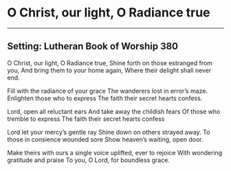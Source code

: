 # O Christ, our light, O Radiance true

***

## Setting: Lutheran Book of Worship 380

O Christ, our light, O Radiance true,
Shine forth on those estranged from you,
And bring them to your home again,
Where their delight shall never end.

Fill with the radiance of your grace
The wanderers lost in error’s maze.
Enlighten those who to express
The faith their secret hearts confess.

Lord, open all reluctant ears
And take away the childish fears
Of those who tremble to express
The faith their secret hearts confess

Lord let your mercy’s gentle ray
Shine down on others strayed away.
To those in consience wounded sore
Show heaven’s waiting, open door.

Make theirs with ours a single voice
uplifted, ever to rejoice
With wondering gratitude and praise
To you, O Lord, for boundless grace.